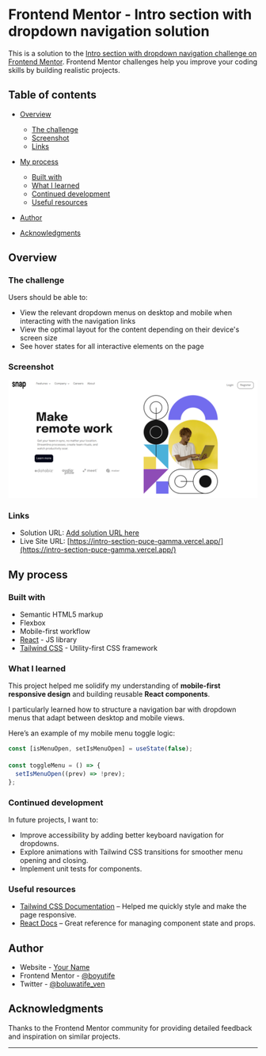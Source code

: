 

# Frontend Mentor - Intro section with dropdown navigation solution

This is a solution to the [Intro section with dropdown navigation challenge on Frontend Mentor](https://www.frontendmentor.io/challenges/intro-section-with-dropdown-navigation-ryaPetHE5). Frontend Mentor challenges help you improve your coding skills by building realistic projects.

## Table of contents

* [Overview](#overview)

  * [The challenge](#the-challenge)
  * [Screenshot](#screenshot)
  * [Links](#links)
* [My process](#my-process)

  * [Built with](#built-with)
  * [What I learned](#what-i-learned)
  * [Continued development](#continued-development)
  * [Useful resources](#useful-resources)
* [Author](#author)
* [Acknowledgments](#acknowledgments)

## Overview

### The challenge

Users should be able to:

* View the relevant dropdown menus on desktop and mobile when interacting with the navigation links
* View the optimal layout for the content depending on their device's screen size
* See hover states for all interactive elements on the page

### Screenshot

![](./public/screenshot.png)

### Links

* Solution URL: [Add solution URL here](https://your-solution-url.com)
* Live Site URL: [https://intro-section-puce-gamma.vercel.app/](https://intro-section-puce-gamma.vercel.app/)

## My process

### Built with

* Semantic HTML5 markup
* Flexbox
* Mobile-first workflow
* [React](https://reactjs.org/) - JS library
* [Tailwind CSS](https://tailwindcss.com/) - Utility-first CSS framework

### What I learned

This project helped me solidify my understanding of **mobile-first responsive design** and building reusable **React components**.

I particularly learned how to structure a navigation bar with dropdown menus that adapt between desktop and mobile views.

Here’s an example of my mobile menu toggle logic:

```js
const [isMenuOpen, setIsMenuOpen] = useState(false);

const toggleMenu = () => {
  setIsMenuOpen((prev) => !prev);
};
```

### Continued development

In future projects, I want to:

* Improve accessibility by adding better keyboard navigation for dropdowns.
* Explore animations with Tailwind CSS transitions for smoother menu opening and closing.
* Implement unit tests for components.

### Useful resources

* [Tailwind CSS Documentation](https://tailwindcss.com/docs) – Helped me quickly style and make the page responsive.
* [React Docs](https://react.dev/) – Great reference for managing component state and props.

## Author

* Website - [Your Name](https://your-site.com)
* Frontend Mentor - [@boyutife](https://www.frontendmentor.io/profile/Boyutife)
* Twitter - [@boluwatife_ven](https://twitter.com/boluwatife_ven)

## Acknowledgments

Thanks to the Frontend Mentor community for providing detailed feedback and inspiration on similar projects.

---


